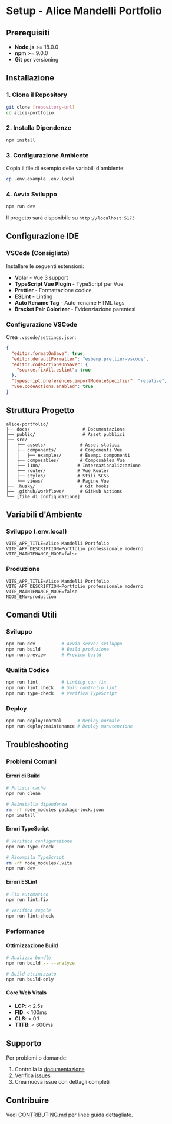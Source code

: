 # Setup - Alice Mandelli Portfolio

## Prerequisiti

- **Node.js** >= 18.0.0
- **npm** >= 9.0.0
- **Git** per versioning

## Installazione

### 1. Clona il Repository

```bash
git clone [repository-url]
cd alice-portfolio
```

### 2. Installa Dipendenze

```bash
npm install
```

### 3. Configurazione Ambiente

Copia il file di esempio delle variabili d'ambiente:

```bash
cp .env.example .env.local
```

### 4. Avvia Sviluppo

```bash
npm run dev
```

Il progetto sarà disponibile su `http://localhost:5173`

## Configurazione IDE

### VSCode (Consigliato)

Installare le seguenti estensioni:

- **Volar** - Vue 3 support
- **TypeScript Vue Plugin** - TypeScript per Vue
- **Prettier** - Formattazione codice
- **ESLint** - Linting
- **Auto Rename Tag** - Auto-rename HTML tags
- **Bracket Pair Colorizer** - Evidenziazione parentesi

### Configurazione VSCode

Crea `.vscode/settings.json`:

```json
{
  "editor.formatOnSave": true,
  "editor.defaultFormatter": "esbenp.prettier-vscode",
  "editor.codeActionsOnSave": {
    "source.fixAll.eslint": true
  },
  "typescript.preferences.importModuleSpecifier": "relative",
  "vue.codeActions.enabled": true
}
```

## Struttura Progetto

```
alice-portfolio/
├── docs/                    # Documentazione
├── public/                  # Asset pubblici
├── src/
│   ├── assets/             # Asset statici
│   ├── components/         # Componenti Vue
│   │   ├── examples/       # Esempi componenti
│   ├── composables/        # Composables Vue
│   ├── i18n/              # Internazionalizzazione
│   ├── router/            # Vue Router
│   ├── styles/            # Stili SCSS
│   └── views/             # Pagine Vue
├── .husky/                 # Git hooks
├── .github/workflows/      # GitHub Actions
└── [file di configurazione]
```

## Variabili d'Ambiente

### Sviluppo (.env.local)

```env
VITE_APP_TITLE=Alice Mandelli Portfolio
VITE_APP_DESCRIPTION=Portfolio professionale moderno
VITE_MAINTENANCE_MODE=false
```

### Produzione

```env
VITE_APP_TITLE=Alice Mandelli Portfolio
VITE_APP_DESCRIPTION=Portfolio professionale moderno
VITE_MAINTENANCE_MODE=false
NODE_ENV=production
```

## Comandi Utili

### Sviluppo

```bash
npm run dev          # Avvia server sviluppo
npm run build        # Build produzione
npm run preview      # Preview build
```

### Qualità Codice

```bash
npm run lint         # Linting con fix
npm run lint:check   # Solo controllo lint
npm run type-check   # Verifica TypeScript
```

### Deploy

```bash
npm run deploy:normal      # Deploy normale
npm run deploy:maintenance # Deploy manutenzione
```

## Troubleshooting

### Problemi Comuni

#### Errori di Build

```bash
# Pulisci cache
npm run clean

# Reinstalla dipendenze
rm -rf node_modules package-lock.json
npm install
```

#### Errori TypeScript

```bash
# Verifica configurazione
npm run type-check

# Ricompila TypeScript
rm -rf node_modules/.vite
npm run dev
```

#### Errori ESLint

```bash
# Fix automatico
npm run lint:fix

# Verifica regole
npm run lint:check
```

### Performance

#### Ottimizzazione Build

```bash
# Analizza bundle
npm run build -- --analyze

# Build ottimizzato
npm run build-only
```

#### Core Web Vitals

- **LCP**: < 2.5s
- **FID**: < 100ms
- **CLS**: < 0.1
- **TTFB**: < 600ms

## Supporto

Per problemi o domande:

1. Controlla la [documentazione](README.md)
2. Verifica [issues](https://github.com/username/repo/issues)
3. Crea nuova issue con dettagli completi

## Contribuire

Vedi [CONTRIBUTING.md](CONTRIBUTING.md) per linee guida dettagliate.

